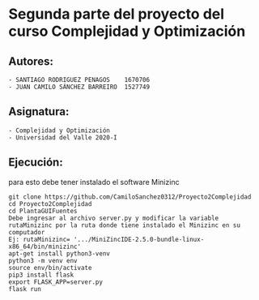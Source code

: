 # Segunda parte del proyecto del curso Complejidad y Optimización

## Autores:
    - SANTIAGO RODRIGUEZ PENAGOS	1670706
    - JUAN CAMILO SÁNCHEZ BARREIRO	1527749

## Asignatura:
    - Complejidad y Optimización
    - Universidad del Valle 2020-I

## Ejecución:
para esto debe tener instalado el software Minizinc
```
git clone https://github.com/CamiloSanchez0312/Proyecto2Complejidad
cd Proyecto2Complejidad
cd PlantaGUIFuentes
Debe ingresar al archivo server.py y modificar la variable rutaMinizinc por la ruta donde tiene instalado el Minizinc en su computador
Ej: rutaMinizinc= '.../MiniZincIDE-2.5.0-bundle-linux-x86_64/bin/minizinc'
apt-get install python3-venv
python3 -m venv env
source env/bin/activate
pip3 install flask
export FLASK_APP=server.py
flask run
```
